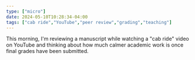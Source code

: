 ```yaml
---
type: ["micro"]
date: 2024-05-10T10:28:34-04:00
tags: ["cab ride","YouTube","peer review","grading","teaching"]
---
```

This morning, I'm reviewing a manuscript while watching a "cab ride" video on YouTube and thinking about how much calmer academic work is once final grades have been submitted.
